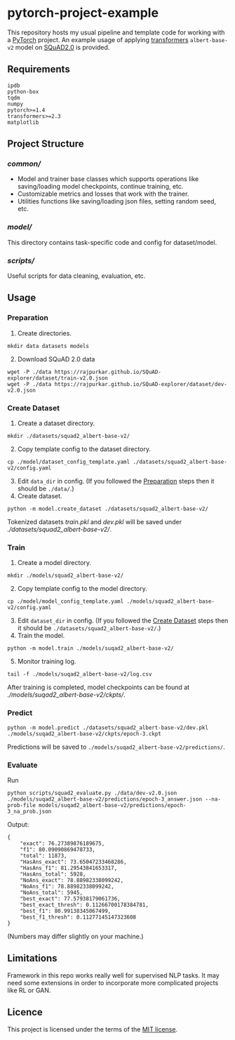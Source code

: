 # pytorch-project-example
This repository hosts my usual pipeline and template code for working with a
[PyTorch](https://pytorch.org/) project. An example usage of applying
[transformers](https://github.com/huggingface/transformers) `albert-base-v2` model on
[SQuAD2.0](https://rajpurkar.github.io/SQuAD-explorer/) is provided.


## Requirements
```
ipdb
python-box
tqdm
numpy
pytorch>=1.4
transformers>=2.3
matplotlib
```


## Project Structure

### *common/*
- Model and trainer base classes which supports operations like saving/loading
model checkpoints, continue training, etc. 
- Customizable metrics and losses that work with the trainer.
- Utilities functions like saving/loading json files, setting random seed, etc.

### *model/*
This directory contains task-specific code and config for dataset/model.

### *scripts/*
Useful scripts for data cleaning, evaluation, etc.


## Usage

### Preparation
1. Create directories.
```
mkdir data datasets models
```
2. Download SQuAD 2.0 data
```
wget -P ./data https://rajpurkar.github.io/SQuAD-explorer/dataset/train-v2.0.json
wget -P ./data https://rajpurkar.github.io/SQuAD-explorer/dataset/dev-v2.0.json
```

### Create Dataset
1. Create a dataset directory.
```
mkdir ./datasets/squad2_albert-base-v2/
```
2. Copy template config to the dataset directory.
```
cp ./model/dataset_config_template.yaml ./datasets/squad2_albert-base-v2/config.yaml
```
3. Edit `data_dir` in config. (If you followed the [Preparation](###Preparation) steps
then it should be `./data/`.)
4. Create dataset.
```
python -m model.create_dataset ./datasets/squad2_albert-base-v2/
```
Tokenized datasets *train.pkl* and *dev.pkl* will be saved under
*./datasets/squad2_albert-base-v2/*.

### Train
1. Create a model directory.
```
mkdir ./models/squad2_albert-base-v2/
```
2. Copy template config to the model directory.
```
cp ./model/model_config_template.yaml ./models/squad2_albert-base-v2/config.yaml
```
3. Edit `dataset_dir` in config. (If you followed the
[Create Dataset](###Create-Dataset) steps then it should be
`./datasets/squad2_albert-base-v2/`.)
4. Train the model.
```
python -m model.train ./models/suqad2_albert-base-v2/
```
5. Monitor training log.
```
tail -f ./models/suqad2_albert-base-v2/log.csv
```
After training is completed, model checkpoints can be found at
*./models/suqad2_albert-base-v2/ckpts/*.

### Predict
```
python -m model.predict ./datasets/squad2_albert-base-v2/dev.pkl ./models/suqad2_albert-base-v2/ckpts/epoch-3.ckpt
```
Predictions will be saved to `./models/suqad2_albert-base-v2/predictions/`.

### Evaluate
Run
```
python scripts/squad2_evaluate.py ./data/dev-v2.0.json ./models/suqad2_albert-base-v2/predictions/epoch-3_answer.json --na-prob-file models/suqad2_albert-base-v2/predictions/epoch-3_na_prob.json
```
Output:
```
{
    "exact": 76.27389876189675,
    "f1": 80.09090869478733,
    "total": 11873,
    "HasAns_exact": 73.65047233468286,
    "HasAns_f1": 81.29543841653317,
    "HasAns_total": 5928,
    "NoAns_exact": 78.88982338099242,
    "NoAns_f1": 78.88982338099242,
    "NoAns_total": 5945,
    "best_exact": 77.57938179061736,
    "best_exact_thresh": 0.11266700178384781,
    "best_f1": 80.99138345067499,
    "best_f1_thresh": 0.11277145147323608
}
```
(Numbers may differ slightly on your machine.)


## Limitations
Framework in this repo works really well for supervised NLP tasks. It may need some
extensions in order to incorporate more complicated projects like RL or GAN.


## Licence
This project is licensed under the terms of the [MIT license](LICENSE.txt).
